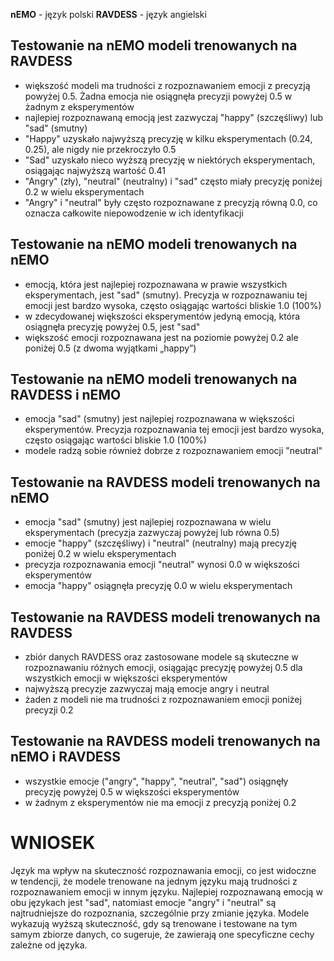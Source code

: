 **nEMO** - język polski
**RAVDESS** - język angielski

## Testowanie na nEMO modeli trenowanych na RAVDESS
- większość modeli ma trudności z rozpoznawaniem emocji z precyzją powyżej 0.5. Żadna emocja nie osiągnęła precyzji powyżej 0.5 w żadnym z eksperymentów
-  najlepiej rozpoznawaną emocją jest zazwyczaj "happy" (szczęśliwy) lub "sad" (smutny)
-  "Happy" uzyskało najwyższą precyzję w kilku eksperymentach (0.24, 0.25), ale nigdy nie przekroczyło 0.5
-  "Sad" uzyskało nieco wyższą precyzję w niektórych eksperymentach, osiągając najwyższą wartość 0.41
- "Angry" (zły), "neutral" (neutralny) i "sad" często miały precyzję poniżej 0.2 w wielu eksperymentach
- "Angry" i "neutral" były często rozpoznawane z precyzją równą 0.0, co oznacza całkowite niepowodzenie w ich identyfikacji
## Testowanie na nEMO modeli trenowanych na nEMO
- emocją, która jest najlepiej rozpoznawana w prawie wszystkich eksperymentach, jest "sad" (smutny). Precyzja w rozpoznawaniu tej emocji jest bardzo wysoka, często osiągając wartości bliskie 1.0 (100%)
- w zdecydowanej większości eksperymentów jedyną emocją, która osiągnęła precyzję powyżej 0.5, jest "sad"
- większość emocji rozpoznawana jest na poziomie powyżej 0.2 ale poniżej 0.5 (z dwoma wyjątkami „happy”)
## Testowanie na nEMO modeli trenowanych na RAVDESS i nEMO
- emocja "sad" (smutny) jest najlepiej rozpoznawana w większości eksperymentów. Precyzja rozpoznawania tej emocji jest bardzo wysoka, często osiągając wartości bliskie 1.0 (100%)
- modele radzą sobie również dobrze z rozpoznawaniem emocji "neutral"

## Testowanie na RAVDESS modeli trenowanych na nEMO
- emocja "sad" (smutny) jest najlepiej rozpoznawana w wielu eksperymentach (precyzja zazwyczaj powyżej lub równa 0.5)
- emocje "happy" (szczęśliwy) i "neutral" (neutralny) mają precyzję poniżej 0.2 w wielu eksperymentach
- precyzja rozpoznawania emocji "neutral" wynosi 0.0 w większości eksperymentów
- emocja "happy" osiągnęła precyzję 0.0 w wielu eksperymentach
## Testowanie na RAVDESS modeli trenowanych na RAVDESS
- zbiór danych RAVDESS oraz zastosowane modele są skuteczne w rozpoznawaniu różnych emocji, osiągając precyzję powyżej 0.5 dla wszystkich emocji w większości eksperymentów
- najwyższą precyzje zazwyczaj mają emocje angry i neutral
- żaden z modeli nie ma trudności z rozpoznawaniem emocji poniżej precyzji 0.2
## Testowanie na RAVDESS modeli trenowanych na nEMO i RAVDESS
- wszystkie emocje ("angry", "happy", "neutral", "sad") osiągnęły precyzję powyżej 0.5 w większości eksperymentów
- w żadnym z eksperymentów nie ma emocji z precyzją poniżej 0.2

# WNIOSEK
Język ma wpływ na skuteczność rozpoznawania emocji, co jest widoczne w tendencji, że modele trenowane na jednym języku mają trudności z rozpoznawaniem emocji w innym języku. Najlepiej rozpoznawaną emocją w obu językach jest "sad", natomiast emocje "angry" i "neutral" są najtrudniejsze do rozpoznania, szczególnie przy zmianie języka. Modele wykazują wyższą skuteczność, gdy są trenowane i testowane na tym samym zbiorze danych, co sugeruje, że zawierają one specyficzne cechy zależne od języka.

